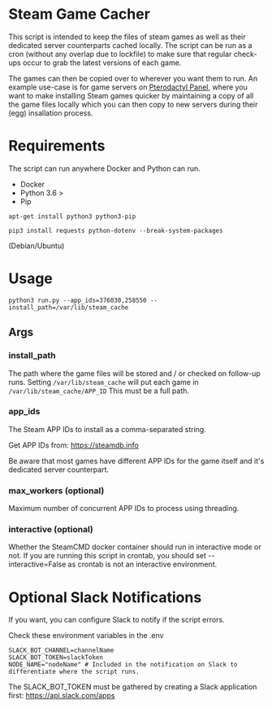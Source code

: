 # Steam Game Cacher

This script is intended to keep the files of steam games as well as their dedicated server counterparts cached locally. The script can be run as a cron (without any overlap due to lockfile) to make sure that regular check-ups occur to grab the latest versions of each game.

The games can then be copied over to wherever you want them to run. An example use-case is for game servers on [Pterodactyl Panel](https://github.com/pterodactyl/panel), where you want to make installing Steam games quicker by maintaining a copy of all the game files locally which you can then copy to new servers during their (egg) insallation process.

# Requirements

The script can run anywhere Docker and Python can run.

- Docker
- Python 3.6 >
- Pip

```
apt-get install python3 python3-pip

pip3 install requests python-dotenv --break-system-packages
```

(Debian/Ubuntu)

# Usage

```
python3 run.py --app_ids=376030,258550 --install_path=/var/lib/steam_cache
```

## Args

### install_path

The path where the game files will be stored and / or checked on follow-up runs.
Setting `/var/lib/steam_cache` will put each game in `/var/lib/steam_cache/APP_ID`
This must be a full path.

### app_ids

The Steam APP IDs to install as a comma-separated string.

Get APP IDs from: https://steamdb.info

Be aware that most games have different APP IDs for the game itself and it's dedicated server counterpart.

### max_workers (optional)

Maximum number of concurrent APP IDs to process using threading.

### interactive (optional)

Whether the SteamCMD docker container should run in interactive mode or not. If you are running this script in crontab, you should set --interactive=False as crontab is not an interactive environment.

# Optional Slack Notifications

If you want, you can configure Slack to notify if the script errors.

Check these environment variables in the .env

```
SLACK_BOT_CHANNEL=channelName
SLACK_BOT_TOKEN=slackToken
NODE_NAME="nodeName" # Included in the notification on Slack to differentiate where the script runs.
```

The SLACK_BOT_TOKEN must be gathered by creating a Slack application first: https://api.slack.com/apps
